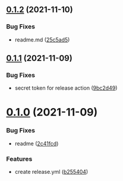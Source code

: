## [0.1.2](https://github.com/lem0n4id/hello-github-actions/compare/v0.1.1...v0.1.2) (2021-11-10)


### Bug Fixes

* readme.md ([25c5ad5](https://github.com/lem0n4id/hello-github-actions/commit/25c5ad52dfb10be501a5c76c38dd68dbc6bb5228))



## [0.1.1](https://github.com/lem0n4id/hello-github-actions/compare/v0.1.0...v0.1.1) (2021-11-09)


### Bug Fixes

* secret token for release action ([9bc2d49](https://github.com/lem0n4id/hello-github-actions/commit/9bc2d492dd3d7c2bff85da4121d5266c01b33085))



# [0.1.0](https://github.com/lem0n4id/hello-github-actions/compare/b255404eed35ce15887a315e2356810fbd4273a0...v0.1.0) (2021-11-09)


### Bug Fixes

* readme ([2c41fcd](https://github.com/lem0n4id/hello-github-actions/commit/2c41fcdf8ad7bf4f8569b4390e4f00f8f2463031))


### Features

* create release.yml ([b255404](https://github.com/lem0n4id/hello-github-actions/commit/b255404eed35ce15887a315e2356810fbd4273a0))




